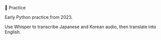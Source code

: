 🔰 Practice

Early Python practice from 2023.

Use Whisper to transcribe Japanese and Korean audio, then translate into English.
